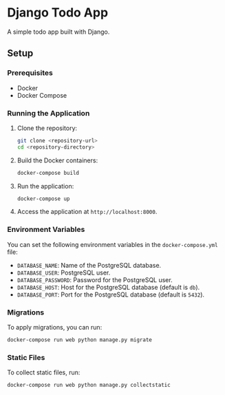 # Django Todo App

A simple todo app built with Django.

## Setup

### Prerequisites
- Docker
- Docker Compose

### Running the Application

1. Clone the repository:
   ```bash
   git clone <repository-url>
   cd <repository-directory>
   ```

2. Build the Docker containers:
   ```bash
   docker-compose build
   ```

3. Run the application:
   ```bash
   docker-compose up
   ```

4. Access the application at `http://localhost:8000`.

### Environment Variables
You can set the following environment variables in the `docker-compose.yml` file:
- `DATABASE_NAME`: Name of the PostgreSQL database.
- `DATABASE_USER`: PostgreSQL user.
- `DATABASE_PASSWORD`: Password for the PostgreSQL user.
- `DATABASE_HOST`: Host for the PostgreSQL database (default is `db`).
- `DATABASE_PORT`: Port for the PostgreSQL database (default is `5432`).

### Migrations
To apply migrations, you can run:
```bash
docker-compose run web python manage.py migrate
```

### Static Files
To collect static files, run:
```bash
docker-compose run web python manage.py collectstatic

